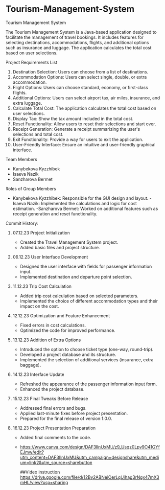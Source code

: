 # Tourism-Management-System
Tourism Management System

The Tourism Management System is a Java-based application designed to facilitate the management of travel bookings. It includes features for selecting destinations, accommodations, flights, and additional options such as insurance and luggage. The application calculates the total cost based on user selections.

Project Requirements List
1. Destination Selection: Users can choose from a list of destinations.
2. Accommodation Options: Users can select single, double, or extra accommodation.
3. Flight Options: Users can choose standard, economy, or first-class flights.
4. Additional Options: Users can select airport tax, air miles, insurance, and extra luggage.
5. Calculate Total Cost: The application calculates the total cost based on user selections.
6. Display Tax: Show the tax amount included in the total cost.
7. Reset Functionality: Allow users to reset their selections and start over.
8. Receipt Generation: Generate a receipt summarizing the user's selections and total cost.
9. Exit Functionality: Provide a way for users to exit the application.
10. User-Friendly Interface: Ensure an intuitive and user-friendly graphical interface.

Team Members
- Kanybekova Kyzzhibek
- Isaeva Nazik
- Sanzharova Bermet

Roles of Group Members
- Kanybekova Kyzzhibek:   Responsible for the GUI design and layout.
-Isaeva Nazik:   Implemented the calculations and logic for cost estimation.
-Sanzharova Bermet: Worked on additional features such as receipt generation and reset functionality.

Commit History: 

1. 07.12.23 Project Initialization
   - Created the Travel Management System project.
   - Added basic files and project structure.

2. 09.12.23 User Interface Development
   - Designed the user interface with fields for passenger information input.
   - Implemented destination and departure point selection.

3. 11.12.23 Trip Cost Calculation
   - Added trip cost calculation based on selected parameters.
   - Implemented the choice of different accommodation types and their impact on the cost.

4. 12.12.23 Optimization and Feature Enhancement
   - Fixed errors in cost calculations.
   - Optimized the code for improved performance.

5. 13.12.23  Addition of Extra Options
   - Introduced the option to choose ticket type (one-way, round-trip).
   - Developed a project database and its structure.
   - Implemented the selection of additional services (insurance, extra baggage).

6. 14.12.23  Interface Update
   - Refreshed the appearance of the passenger information input form.
   - Enhanced the project database.

7. 15.12.23  Final Tweaks Before Release
   - Addressed final errors and bugs.
   - Applied last-minute fixes before project presentation.
   - Prepared for the final release of version 1.0.0.

8. 16.12.23  Project Presentation Preparation
   - Added final comments to the code.
   - https://www.canva.com/design/DAF3IlnUxMU/z9_Usqz0Lpv9O41GYfEJmw/edit?utm_content=DAF3IlnUxMU&utm_campaign=designshare&utm_medium=link2&utm_source=sharebutton

     ##Video instruction
     https://drive.google.com/file/d/12By2ABNeiOerLqUihag3rNgx47mX3mHL/view?usp=sharing
